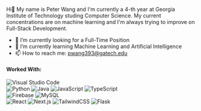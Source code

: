 Hi👋 My name is Peter Wang and I'm currently a 4-th year at Georgia Institute of Technology studing Computer Science. My current concentrations are on machine learning and I'm always trying to improve on Full-Stack Development.


- 🔭 I’m currently looking for a Full-Time Position
- 🌱 I’m currently learning Machine Learning and Artificial Intelligence
- 📫 How to reach me: pwang393@gatech.edu

<h4>Worked With:</h4>

![Visual Studio Code](https://custom-icon-badges.demolab.com/badge/Visual%20Studio%20Code-0078d7.svg?logo=vsc&logoColor=white) <br>
![Python](https://img.shields.io/badge/Python-3776AB?logo=python&logoColor=fff)
![Java](https://img.shields.io/badge/Java-%23ED8B00.svg?logo=openjdk&logoColor=white)
![JavaScript](https://img.shields.io/badge/JavaScript-F7DF1E?logo=javascript&logoColor=000) 
![TypeScript](https://img.shields.io/badge/TypeScript-3178C6?logo=typescript&logoColor=fff) <br>
![Firebase](https://img.shields.io/badge/Firebase-039BE5?logo=Firebase&logoColor=white)
![MySQL](https://img.shields.io/badge/MySQL-4479A1?logo=mysql&logoColor=fff)<br>
![React](https://img.shields.io/badge/React-%2320232a.svg?logo=react&logoColor=%2361DAFB)
![Next.js](https://img.shields.io/badge/Next.js-black?logo=next.js&logoColor=white)
![TailwindCSS](https://img.shields.io/badge/Tailwind%20CSS-%2338B2AC.svg?logo=tailwind-css&logoColor=white)
![Flask](https://img.shields.io/badge/Flask-000?logo=flask&logoColor=fff)







